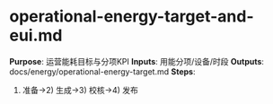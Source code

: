 # operational-energy-target-and-eui.md

**Purpose**: 运营能耗目标与分项KPI
**Inputs**: 用能分项/设备/时段
**Outputs**: docs/energy/operational-energy-target.md
**Steps**:

1. 准备→2) 生成→3) 校核→4) 发布
